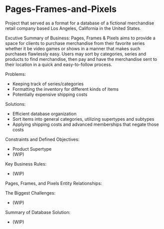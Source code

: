 # Pages-Frames-and-Pixels

Project that served as a format for a database of a fictional merchandise retail company based Los Angeles, California in the United States.

Excutive Summary of Business: 
Pages, Frames & Pixels aims to provide a space for clients to purchase merchandise from their favorite series whether it be video games or shows in a manner that makes such purchases flawlessly easy. Users may sort by categories, series and products to find merchandise, then pay and have the merchandise sent to their location in a quick and easy-to-follow process.


Problems:
- Keeping track of series/categories
- Formatting the inventory for different kinds of items
- Potentially expensive shipping costs


Solutions:
- Efficient database organization
- Sort items into general categories, utilizing supertypes and subtypes
- Applying shipping costs and advanced memberships that negate those costs


Constraints and Defined Objectives:
- Product Supertype
- (WIP)

Key Business Rules:
- (WIP)

Pages, Frames, and Pixels Entity Relationships: 

The Biggest Challenges:
- (WIP)

Summary of Database Solution:
- (WIP)
